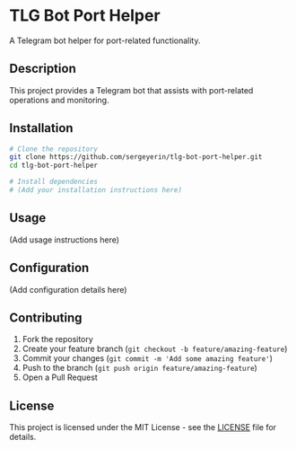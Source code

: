 # TLG Bot Port Helper

A Telegram bot helper for port-related functionality.

## Description

This project provides a Telegram bot that assists with port-related operations and monitoring.

## Installation

```bash
# Clone the repository
git clone https://github.com/sergeyerin/tlg-bot-port-helper.git
cd tlg-bot-port-helper

# Install dependencies
# (Add your installation instructions here)
```

## Usage

(Add usage instructions here)

## Configuration

(Add configuration details here)

## Contributing

1. Fork the repository
2. Create your feature branch (`git checkout -b feature/amazing-feature`)
3. Commit your changes (`git commit -m 'Add some amazing feature'`)
4. Push to the branch (`git push origin feature/amazing-feature`)
5. Open a Pull Request

## License

This project is licensed under the MIT License - see the [LICENSE](LICENSE) file for details.